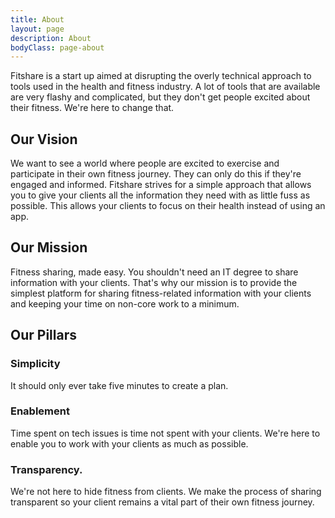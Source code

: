 ```yaml
---
title: About
layout: page
description: About
bodyClass: page-about
---
```


Fitshare is a start up aimed at disrupting the overly technical approach to 
tools used in the health and fitness industry. A lot of tools that are available
are very flashy and complicated, but they don't get people excited about their
fitness. We're here to change that.

## Our Vision

We want to see a world where people are excited to exercise and participate in their
own fitness journey. They can only do this if they're engaged and informed. Fitshare
strives for a simple approach that allows you to give your clients all the information
they need with as little fuss as possible. This allows your clients to focus on their
health instead of using an app.

## Our Mission

Fitness sharing, made easy. You shouldn't need an IT degree to share information with
your clients. That's why our mission is to provide the simplest platform for sharing
fitness-related information with your clients and keeping your time on non-core work
to a minimum.

## Our Pillars

### Simplicity

It should only ever take five minutes to create a plan.

### Enablement

Time spent on tech issues is time not spent with your clients. We're here to enable
you to work with your clients as much as possible.

### Transparency.

We're not here to hide fitness from clients. We make the process of sharing transparent
so your client remains a vital part of their own fitness journey.
